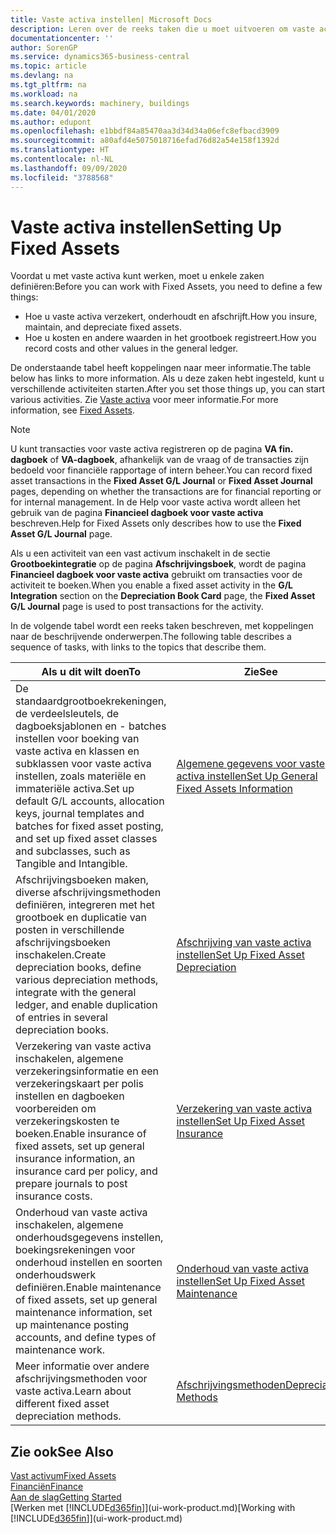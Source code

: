 ```yaml
---
title: Vaste activa instellen| Microsoft Docs
description: Leren over de reeks taken die u moet uitvoeren om vaste activa in te stellen, zoals machines of gebouwen.
documentationcenter: ''
author: SorenGP
ms.service: dynamics365-business-central
ms.topic: article
ms.devlang: na
ms.tgt_pltfrm: na
ms.workload: na
ms.search.keywords: machinery, buildings
ms.date: 04/01/2020
ms.author: edupont
ms.openlocfilehash: e1bbdf84a85470aa3d34d34a06efc8efbacd3909
ms.sourcegitcommit: a80afd4e5075018716efad76d82a54e158f1392d
ms.translationtype: HT
ms.contentlocale: nl-NL
ms.lasthandoff: 09/09/2020
ms.locfileid: "3788568"
---
```

# <a name="setting-up-fixed-assets"></a><span data-ttu-id="7b694-103">Vaste activa instellen</span><span class="sxs-lookup"><span data-stu-id="7b694-103">Setting Up Fixed Assets</span></span>
<span data-ttu-id="7b694-104">Voordat u met vaste activa kunt werken, moet u enkele zaken definiëren:</span><span class="sxs-lookup"><span data-stu-id="7b694-104">Before you can work with Fixed Assets, you need to define a few things:</span></span>  

* <span data-ttu-id="7b694-105">Hoe u vaste activa verzekert, onderhoudt en afschrijft.</span><span class="sxs-lookup"><span data-stu-id="7b694-105">How you insure, maintain, and depreciate fixed assets.</span></span>  
* <span data-ttu-id="7b694-106">Hoe u kosten en andere waarden in het grootboek registreert.</span><span class="sxs-lookup"><span data-stu-id="7b694-106">How you record costs and other values in the general ledger.</span></span>  

<span data-ttu-id="7b694-107">De onderstaande tabel heeft koppelingen naar meer informatie.</span><span class="sxs-lookup"><span data-stu-id="7b694-107">The table below has links to more information.</span></span> <span data-ttu-id="7b694-108">Als u deze zaken hebt ingesteld, kunt u verschillende activiteiten starten.</span><span class="sxs-lookup"><span data-stu-id="7b694-108">After you set those things up, you can start various activities.</span></span> <span data-ttu-id="7b694-109">Zie [Vaste activa](fa-manage.md) voor meer informatie.</span><span class="sxs-lookup"><span data-stu-id="7b694-109">For more information, see [Fixed Assets](fa-manage.md).</span></span>  

> [!NOTE]  
>   <span data-ttu-id="7b694-110">U kunt transacties voor vaste activa registreren op de pagina **VA fin. dagboek** of **VA-dagboek**, afhankelijk van de vraag of de transacties zijn bedoeld voor financiële rapportage of intern beheer.</span><span class="sxs-lookup"><span data-stu-id="7b694-110">You can record fixed asset transactions in the **Fixed Asset G/L Journal** or **Fixed Asset Journal** pages, depending on whether the transactions are for financial reporting or for internal management.</span></span> <span data-ttu-id="7b694-111">In de Help voor vaste activa wordt alleen het gebruik van de pagina **Financieel dagboek voor vaste activa** beschreven.</span><span class="sxs-lookup"><span data-stu-id="7b694-111">Help for Fixed Assets only describes how to use the **Fixed Asset G/L Journal** page.</span></span>  

<span data-ttu-id="7b694-112">Als u een activiteit van een vast activum inschakelt in de sectie **Grootboekintegratie** op de pagina **Afschrijvingsboek**, wordt de pagina **Financieel dagboek voor vaste activa** gebruikt om transacties voor de activiteit te boeken.</span><span class="sxs-lookup"><span data-stu-id="7b694-112">When you enable a fixed asset activity in the **G/L Integration** section on the **Depreciation Book Card** page, the **Fixed Asset G/L Journal** page is used to post transactions for the activity.</span></span>

<span data-ttu-id="7b694-113">In de volgende tabel wordt een reeks taken beschreven, met koppelingen naar de beschrijvende onderwerpen.</span><span class="sxs-lookup"><span data-stu-id="7b694-113">The following table describes a sequence of tasks, with links to the topics that describe them.</span></span>  

| <span data-ttu-id="7b694-114">Als u dit wilt doen</span><span class="sxs-lookup"><span data-stu-id="7b694-114">To</span></span> | <span data-ttu-id="7b694-115">Zie</span><span class="sxs-lookup"><span data-stu-id="7b694-115">See</span></span> |
| --- | --- |
| <span data-ttu-id="7b694-116">De standaardgrootboekrekeningen, de verdeelsleutels, de dagboeksjablonen en - batches instellen voor boeking van vaste activa en klassen en subklassen voor vaste activa instellen, zoals materiële en immateriële activa.</span><span class="sxs-lookup"><span data-stu-id="7b694-116">Set up default G/L accounts, allocation keys, journal templates and batches for fixed asset posting, and set up fixed asset classes and subclasses, such as Tangible and Intangible.</span></span> |[<span data-ttu-id="7b694-117">Algemene gegevens voor vaste activa instellen</span><span class="sxs-lookup"><span data-stu-id="7b694-117">Set Up General Fixed Assets Information</span></span>](fa-how-setup-general.md) |
| <span data-ttu-id="7b694-118">Afschrijvingsboeken maken, diverse afschrijvingsmethoden definiëren, integreren met het grootboek en duplicatie van posten in verschillende afschrijvingsboeken inschakelen.</span><span class="sxs-lookup"><span data-stu-id="7b694-118">Create depreciation books, define various depreciation methods, integrate with the general ledger, and enable duplication of entries in several depreciation books.</span></span> |[<span data-ttu-id="7b694-119">Afschrijving van vaste activa instellen</span><span class="sxs-lookup"><span data-stu-id="7b694-119">Set Up Fixed Asset Depreciation</span></span>](fa-how-setup-depreciation.md) |
| <span data-ttu-id="7b694-120">Verzekering van vaste activa inschakelen, algemene verzekeringsinformatie en een verzekeringskaart per polis instellen en dagboeken voorbereiden om verzekeringskosten te boeken.</span><span class="sxs-lookup"><span data-stu-id="7b694-120">Enable insurance of fixed assets, set up general insurance information, an insurance card per policy, and prepare journals to post insurance costs.</span></span> |[<span data-ttu-id="7b694-121">Verzekering van vaste activa instellen</span><span class="sxs-lookup"><span data-stu-id="7b694-121">Set Up Fixed Asset Insurance</span></span>](fa-how-setup-insurance.md) |
| <span data-ttu-id="7b694-122">Onderhoud van vaste activa inschakelen, algemene onderhoudsgegevens instellen, boekingsrekeningen voor onderhoud instellen en soorten onderhoudswerk definiëren.</span><span class="sxs-lookup"><span data-stu-id="7b694-122">Enable maintenance of fixed assets, set up general maintenance information, set up maintenance posting accounts, and define types of maintenance work.</span></span> |[<span data-ttu-id="7b694-123">Onderhoud van vaste activa instellen</span><span class="sxs-lookup"><span data-stu-id="7b694-123">Set Up Fixed Asset Maintenance</span></span>](fa-how-setup-maintenance.md) |
| <span data-ttu-id="7b694-124">Meer informatie over andere afschrijvingsmethoden voor vaste activa.</span><span class="sxs-lookup"><span data-stu-id="7b694-124">Learn about different fixed asset depreciation methods.</span></span> |[<span data-ttu-id="7b694-125">Afschrijvingsmethoden</span><span class="sxs-lookup"><span data-stu-id="7b694-125">Depreciation Methods</span></span>](fa-depreciation-methods.md) |

## <a name="see-also"></a><span data-ttu-id="7b694-126">Zie ook</span><span class="sxs-lookup"><span data-stu-id="7b694-126">See Also</span></span>
[<span data-ttu-id="7b694-127">Vast activum</span><span class="sxs-lookup"><span data-stu-id="7b694-127">Fixed Assets</span></span>](fa-manage.md)  
[<span data-ttu-id="7b694-128">Financiën</span><span class="sxs-lookup"><span data-stu-id="7b694-128">Finance</span></span>](finance.md)  
[<span data-ttu-id="7b694-129">Aan de slag</span><span class="sxs-lookup"><span data-stu-id="7b694-129">Getting Started</span></span>](product-get-started.md)  
<span data-ttu-id="7b694-130">[Werken met [!INCLUDE[d365fin](includes/d365fin_md.md)]](ui-work-product.md)</span><span class="sxs-lookup"><span data-stu-id="7b694-130">[Working with [!INCLUDE[d365fin](includes/d365fin_md.md)]](ui-work-product.md)</span></span>
